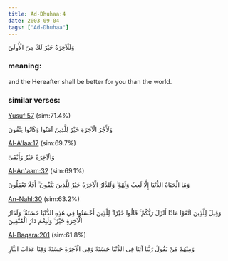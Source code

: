 ```yaml
---
title: Ad-Dhuhaa:4
date: 2003-09-04
tags: ["Ad-Dhuhaa"]
---
```

وَلَلْآخِرَةُ خَيْرٌ لَكَ مِنَ الْأُولَىٰ
### meaning: 
and the Hereafter shall be better for you than the world.
### similar verses: 

[Yusuf:57](/12/57) (sim:71.4%)

وَلَأَجْرُ الْآخِرَةِ خَيْرٌ لِلَّذِينَ آمَنُوا وَكَانُوا يَتَّقُونَ

[Al-A'laa:17](/87/17) (sim:69.7%)

وَالْآخِرَةُ خَيْرٌ وَأَبْقَىٰ

[Al-An'aam:32](/6/32) (sim:69.1%)

وَمَا الْحَيَاةُ الدُّنْيَا إِلَّا لَعِبٌ وَلَهْوٌ ۖ وَلَلدَّارُ الْآخِرَةُ خَيْرٌ لِلَّذِينَ يَتَّقُونَ ۗ أَفَلَا تَعْقِلُونَ

[An-Nahl:30](/16/30) (sim:63.2%)

وَقِيلَ لِلَّذِينَ اتَّقَوْا مَاذَا أَنْزَلَ رَبُّكُمْ ۚ قَالُوا خَيْرًا ۗ لِلَّذِينَ أَحْسَنُوا فِي هَٰذِهِ الدُّنْيَا حَسَنَةٌ ۚ وَلَدَارُ الْآخِرَةِ خَيْرٌ ۚ وَلَنِعْمَ دَارُ الْمُتَّقِينَ

[Al-Baqara:201](/2/201) (sim:61.8%)

وَمِنْهُمْ مَنْ يَقُولُ رَبَّنَا آتِنَا فِي الدُّنْيَا حَسَنَةً وَفِي الْآخِرَةِ حَسَنَةً وَقِنَا عَذَابَ النَّارِ
